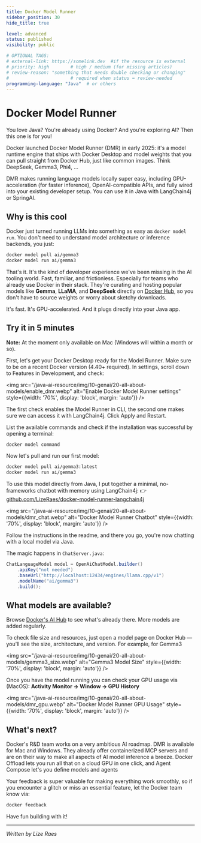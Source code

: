 ```yaml
---
title: Docker Model Runner
sidebar_position: 30
hide_title: true

level: advanced
status: published
visibility: public

# OPTIONAL TAGS:
# external-link: https://somelink.dev  #if the resource is external
# priority: high        # high / medium (for missing articles)
# review-reason: "something that needs double checking or changing"
#                       # required when status = review-needed
programming-language: "Java"  # or others
---
```


# Docker Model Runner

You love Java? You're already using Docker? And you're exploring AI? Then this one is for you!

Docker launched Docker Model Runner (DMR) in early 2025: it's a model runtime engine that ships with Docker Desktop and model weights that you can pull straight from Docker Hub, just like common images. Think DeepSeek, Gemma3, Phi4, …

DMR makes running language models locally super easy, including GPU-acceleration (for faster inference), OpenAI-compatible APIs, and fully wired into your existing developer setup. You can use it in Java with LangChain4j or SpringAI.

## Why is this cool

Docker just turned running LLMs into something as easy as `docker model run`. You don't need to understand model architecture or inference backends, you just:

```bash
docker model pull ai/gemma3
docker model run ai/gemma3
```

That's it. It's the kind of developer experience we've been missing in the AI tooling world. Fast, familiar, and frictionless. Especially for teams who already use Docker in their stack. They're curating and hosting popular models like **Gemma**, **LLaMA**, and **DeepSeek** directly on [Docker Hub](http://hub.docker.com/u/ai), so you don't have to source weights or worry about sketchy downloads.

It's fast. It's GPU-accelerated. And it plugs directly into your Java app.

## Try it in 5 minutes

**Note:** At the moment only available on Mac (Windows will within a month or so).

First, let's get your Docker Desktop ready for the Model Runner. Make sure to be on a recent Docker version (4.40+ required). In settings, scroll down to Features in Development, and check:

<img src="/java-ai-resource/img/10-genai/20-all-about-models/enable_dmr.webp" alt="Enable Docker Model Runner settings" style={{width: '70%', display: 'block', margin: 'auto'}} />

The first check enables the Model Runner in CLI, the second one makes 
sure we can access it with LangChain4j. Click Apply and Restart.

List the available commands and check if the installation was successful by opening a terminal:

```bash
docker model command
```

Now let's pull and run our first model:

```bash
docker model pull ai/gemma3:latest
docker model run ai/gemma3
```

To use this model directly from Java, I put together a minimal, no-frameworks chatbot with memory using LangChain4j: 👉 [github.com/LizeRaes/docker-model-runner-langchain4j](https://github.com/LizeRaes/docker-model-runner-langchain4j)

<img src="/java-ai-resource/img/10-genai/20-all-about-models/dmr_chat.webp" alt="Docker Model Runner Chatbot" style={{width: '70%', display: 'block', margin: 'auto'}} />

Follow the instructions in the readme, and there you go, you're now chatting with a local model via Java.

The magic happens in `ChatServer.java`:

```java
ChatLanguageModel model = OpenAiChatModel.builder()
    .apiKey("not needed")
    .baseUrl("http://localhost:12434/engines/llama.cpp/v1")
    .modelName("ai/gemma3")
    .build();
```

## What models are available?

Browse [Docker's AI Hub](https://hub.docker.com/u/ai) to see what's already there. More models are added regularly.

To check file size and resources, just open a model page on Docker Hub — you'll see the size, architecture, and version. For example, for Gemma3

<img src="/java-ai-resource/img/10-genai/20-all-about-models/gemma3_size.webp" alt="Gemma3 Model Size" style={{width: '70%', display: 'block', margin: 'auto'}} />

Once you have the model running you can check your GPU usage via (MacOS):
**Activity Monitor → Window → GPU History**

<img src="/java-ai-resource/img/10-genai/20-all-about-models/dmr_gpu.webp" alt="Docker Model Runner GPU Usage" style={{width: '70%', display: 'block', margin: 'auto'}} />

## What's next?

Docker's R&D team works on a very ambitious AI roadmap. DMR is available for Mac and Windows. They already offer containerized MCP servers and are on their way to make all aspects of AI model inference a breeze. Docker Offload lets you run all that on a cloud GPU in one click, and Agent Compose let's you define models and agents 

Your feedback is super valuable for making everything work smoothly, so if you encounter a glitch or miss an essential feature, let the Docker team know via:

```bash
docker feedback
```

Have fun building with it!

---

*Written by Lize Raes*

